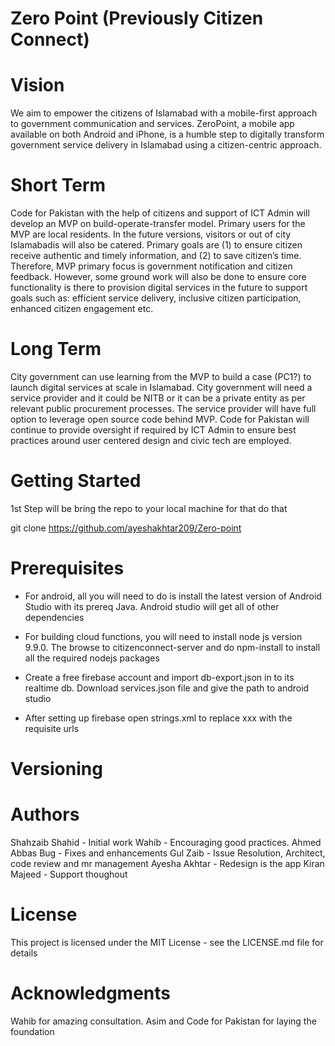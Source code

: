 # Zero Point (Previously Citizen Connect)

# Vision

We aim to empower the citizens of Islamabad with a mobile-first approach to government communication and services. ZeroPoint, a mobile app available on both Android and iPhone, is a humble step to digitally transform government service delivery in Islamabad using a citizen-centric approach.

# Short Term

Code for Pakistan with the help of citizens and support of ICT Admin will develop an MVP on build-operate-transfer model. Primary users for the MVP are local residents. In the future versions, visitors or out of city Islamabadis will also be catered. Primary goals are (1) to ensure citizen receive authentic and timely information, and (2) to save citizen’s time. Therefore, MVP primary focus is government notification and citizen feedback. However, some ground work will also be done to ensure core functionality is there to provision digital services in the future to support goals such as: efficient service delivery, inclusive citizen participation, enhanced citizen engagement etc.

# Long Term

City government can use learning from the MVP to build a case (PC1?) to launch digital services at scale in Islamabad. City government will need a service provider and it could be NITB or it can be a private entity as per relevant public procurement processes. The service provider will have full option to leverage open source code behind MVP. Code for Pakistan will continue to provide oversight if required by ICT Admin to ensure best practices around user centered design and civic tech are employed.

# Getting Started

1st Step will be bring the repo to your local machine for that do that

git clone https://github.com/ayeshakhtar209/Zero-point

 

# Prerequisites

- For android, all you will need to do is install the latest version of Android Studio with its prereq Java. Android studio will get all of other dependencies

- For building cloud functions, you will need to install node js version 9.9.0. The browse to citizenconnect-server and do npm-install to install all the required nodejs packages

- Create a free firebase account and import db-export.json in to its realtime db. Download services.json file and give the path to android studio

- After setting up firebase open strings.xml to replace xxx with the requisite urls

# Versioning

# Authors

Shahzaib Shahid - Initial work
Wahib - Encouraging good practices.
Ahmed Abbas Bug - Fixes and enhancements
Gul Zaib - Issue Resolution, Architect, code review and mr management
Ayesha Akhtar - Redesign is the app
Kiran Majeed - Support thoughout

# License

This project is licensed under the MIT License - see the LICENSE.md file for details

# Acknowledgments

Wahib for amazing consultation.
Asim and Code for Pakistan for laying the foundation

